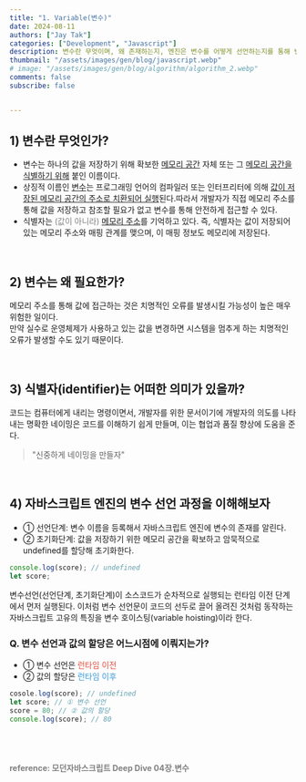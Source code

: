 ```yaml
---
title: "1. Variable(변수)"
date: 2024-08-11
authors: ["Jay Tak"]
categories: ["Development", "Javascript"]
description: 변수란 무엇이며, 왜 존재하는지, 엔진은 변수를 어떻게 선언하는지를 통해 변수를 이해해보자.
thumbnail: "/assets/images/gen/blog/javascript.webp"
# image: "/assets/images/gen/blog/algorithm/algorithm_2.webp"
comments: false
subscribe: false


---
```

## 1) 변수란 무엇인가? 

- 변수는 하나의 값을 저장하기 위해 확보한 [메모리 공간](#) 자체 또는 그 [메모리 공간을 식별하기 위해](#) 붙인 이름이다.
- 상징적 이름인 [변수](#)는 프로그래밍 언어의 컴파일러 또는 인터프리터에 의해 [값이 저장된 메모리 공간의 주소로 치환되어 실행](#)된다.따라서 개발자가 직접 메모리 주소를 통해 값을 저장하고 참조할 필요가 없고 변수를 통해 안전하게 접근할 수 있다.
- 식별자는 <span style="color:grey">(값이 아니라)</span> [메모리 주소](#)를 기억하고 있다. 즉, 식별자는 값이 저장되어 있는 메모리 주소와 매핑 관계를 맺으며, 이 매핑 정보도 메모리에 저장된다.

<br>

## 2) 변수는 왜 필요한가?

메모리 주소를 통해 값에 접근하는 것은 치명적인 오류를 발생시킬 가능성이 높은 매우 위험한 일이다.<br> 
만약 실수로 운영체제가 사용하고 있는 값을 변경하면 시스템을 멈추게 하는 치명적인 오류가 발생할 수도 있기 때문이다.

<br>

## 3) 식별자(identifier)는 어떠한 의미가 있을까?

코드는 컴퓨터에게 내리는 명령이면서, 개발자를 위한 문서이기에 개발자의 의도를 나타내는 명확한 네이밍은 코드를 이해하기 쉽게 만들며, 이는 협업과 품질 향상에 도움을 준다.

> "신중하게 네이밍을 만들자"

<br>

## 4) 자바스크립트 엔진의 변수 선언 과정을 이해해보자

- ① 선언단계: 변수 이름을 등록해서 자바스크립트 엔진에 변수의 존재를 알린다.
- ② 초기화단계: 값을 저장하기 위한 메모리 공간을 확보하고 암묵적으로 undefined를 할당해 초기화한다.

```javascript
console.log(score); // undefined
let score;
```

변수선언(선언단계, 초기화단계)이 소스코드가 순차적으로 실행되는 런타임 이전 단계에서 먼저 실행된다. 
이처럼 변수 선언문이 코드의 선두로 끌어 올려진 것처럼 동작하는 자바스크립트 고유의 특징을 변수 호이스팅(variable hoisting)이라 한다.

### Q. 변수 선언과 값의 할당은 어느시점에 이뤄지는가?

- ① 변수 선언은 <span style="color:#e74c3c">런타임 이전</span>
- ② 값의 할당은 <span style="color:#3498db">런타임 이후</span>

```javascript
cosole.log(score); // undefined
let score; // ① 변수 선언
score = 80; // ② 값의 할당
console.log(score); // 80
```

<br>
<br>

#### <span style="color:grey">reference: 모던자바스크립트 Deep Dive 04장.변수</span> 